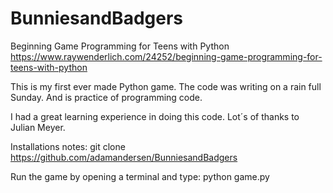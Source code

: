 # BunniesandBadgers
Beginning Game Programming for Teens with Python  https://www.raywenderlich.com/24252/beginning-game-programming-for-teens-with-python

This is my first ever made Python game. The code was writing on a rain full Sunday.
And is practice of programming code.

I had a great learning experience in doing this code.
Lot´s of thanks to Julian Meyer.

Installations notes:
git clone https://github.com/adamandersen/BunniesandBadgers

Run the game by opening a terminal and type:
python game.py
